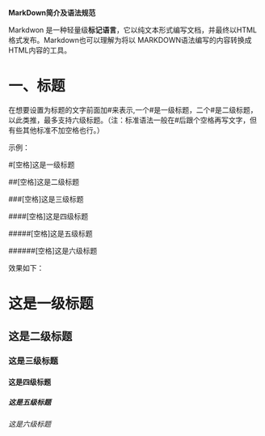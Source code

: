 **MarkDown简介及语法规范**

Markdwon 是一种轻量级**标记语言**，它以纯文本形式编写文档，并最终以HTML格式发布。Markdown也可以理解为将以 MARKDOWN语法编写的内容转换成HTML内容的工具。

# 一、标题

在想要设置为标题的文字前面加#来表示,一个#是一级标题，二个#是二级标题，以此类推，最多支持六级标题。（注：标准语法一般在#后跟个空格再写文字，但有些其他标准不加空格也行。）

示例：

#[空格]这是一级标题

##[空格]这是二级标题

###[空格]这是三级标题

####[空格]这是四级标题

#####[空格]这是五级标题

######[空格]这是六级标题

效果如下：

# 这是一级标题
## 这是二级标题
### 这是三级标题
#### 这是四级标题
##### 这是五级标题
###### 这是六级标题

